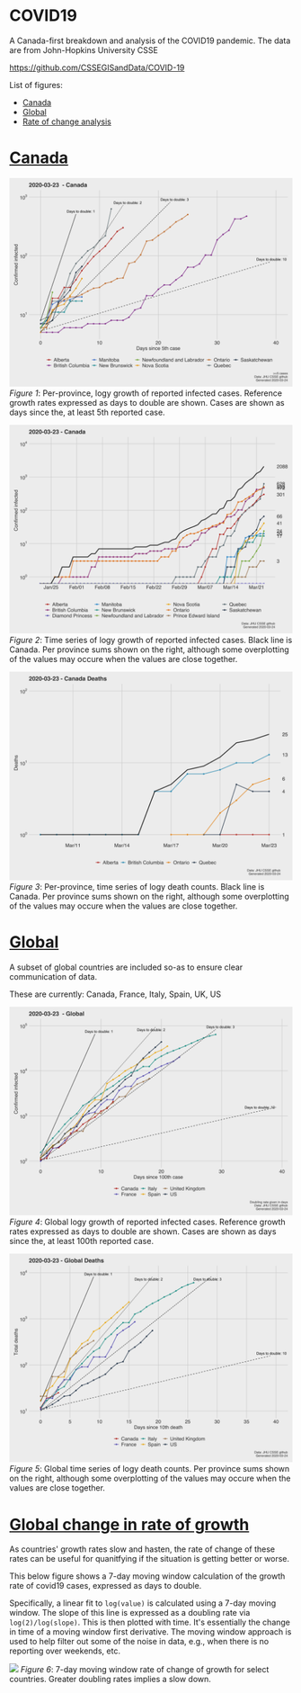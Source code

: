 # COVID19
A Canada-first breakdown and analysis of the COVID19 pandemic. The data are from John-Hopkins University CSSE 

https://github.com/CSSEGISandData/COVID-19

List of figures:
- [Canada](#canada)
- [Global](#global)
- [Rate of change analysis](#growth)

# [Canada](#canada)

![](Canada_exp_2020-03-23.png)
*Figure 1*: Per-province, logy growth of reported infected cases. Reference growth rates expressed as days to double are shown. Cases are shown as days since the, at least 5th reported case. 

![](Canada_2020-03-23.png)
*Figure 2*: Time series of logy growth of reported infected cases. Black line is Canada. Per province sums shown on the right, although some overplotting of the values may occure when the values are close together.

![](Cad_deaths2020-03-23.png)
*Figure 3*: Per-province, time series of logy death counts. Black line is Canada. Per province sums shown on the right, although some overplotting of the values may occure when the values are close together.

# [Global](#global)
A subset of global countries are included so-as to ensure clear communication of data. 

These are currently: Canada, France, Italy, Spain, UK, US

![](World_exp_2020-03-23.png)
*Figure 4*: Global logy growth  of reported infected cases. Reference growth rates expressed as days to double are shown. Cases are shown as days since the, at least 100th reported case. 

![](World_deaths_since10th_2020-03-23.png)
*Figure 5*: Global time series of logy death counts. Per province sums shown on the right, although some overplotting of the values may occure when the values are close together.

# [Global change in rate of growth](#growth)

As countries' growth rates slow and hasten, the rate of change of these rates can be useful for quanitfying if the situation is getting better or worse.

This below figure shows a 7-day moving window calculation of the growth rate of covid19 cases, expressed as days to double.

Specifically, a linear fit to `log(value)`  is calculated using a 7-day moving window. The slope of this line is expressed as a doubling rate via `log(2)/log(slope)`. This is then plotted with time. It's essentially the change in time of a moving window first derivative. The moving window approach is used to help filter out some of the noise in data, e.g., when there is no reporting over weekends, etc.

![](World_movingwindow_growth2020-03-23)
*Figure 6*: 7-day moving window rate of change of growth for select countries. Greater doubling rates implies a slow down.









